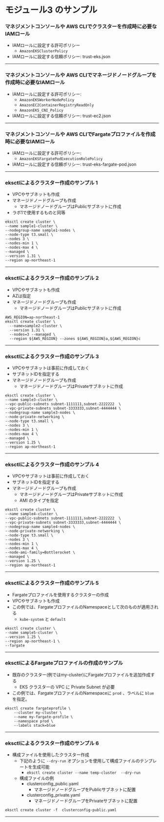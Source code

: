 # モジュール3 のサンプル


### マネジメントコンソールや AWS CLIでクラスターを作成時に必要なIAMロール
* IAMロールに設定する許可ポリシー
  -  `AmazonEKSClusterPolicy`
* IAMロールに設定する信頼ポリシー: trust-eks.json

---

### マネジメントコンソールや AWS CLIでマネージドノードグループを作成時に必要なIAMロール
* IAMロールに設定する許可ポリシー: 
  - `AmazonEKSWorkerNodePolicy`
  - `AmazonEC2ContainerRegistryReadOnly`
  - `AmazonEKS_CNI_Policy`
* IAMロールに設定する信頼ポリシー: trust-ec2.json
---
### マネジメントコンソールや AWS CLIでFargateプロファイルを作成時に必要なIAMロール
* IAMロールに設定する許可ポリシー:
  - `AmazonEKSFargatePodExecutionRolePolicy`
* IAMロールに設定する信頼ポリシー: trust-eks-fargate-pod.json

---
### eksctlによるクラスター作成のサンプル 1

* VPCやサブネットも作成
* マネージドノードグループも作成
  - マネージドノードグループはPublicサブネットに作成 
* ラボ1で使用するものと同等

```
eksctl create cluster \
--name sample1-cluster \
--nodegroup-name sample1-nodes \
--node-type t3.small \
--nodes 3 \
--nodes-min 1 \
--nodes-max 4 \
--managed \
--version 1.31 \
--region ap-northeast-1
```

---

### eksctlによるクラスター作成のサンプル 2

* VPCやサブネットも作成
* AZは指定
* マネージドノードグループも作成
  - マネージドノードグループはPublicサブネットに作成 

```
AWS_REGION=ap-northeast-1
eksctl create cluster \
  --name=sample2-cluster \
  --version 1.31 \
  --nodes=3 --managed \
  --region ${AWS_REGION} --zones ${AWS_REGION}a,${AWS_REGION}c
```
---

### eksctlによるクラスター作成のサンプル 3

* VPCやサブネットは事前に作成しておく
* サブネットIDを指定する
* マネージドノードグループも作成
  - マネージドノードグループはPrivateサブネットに作成 

```
eksctl create cluster \
--name sample3-cluster \
--vpc-public-subnets subnet-1111111,subnet-2222222  \
--vpc-private-subnets subnet-3333333,subnet-4444444 \
--nodegroup-name sample3-nodes \
--node-private-networking \
--node-type t3.small \
--nodes 3 \
--nodes-min 1 \
--nodes-max 4 \
--managed \
--version 1.25 \
--region ap-northeast-1
```
---

### eksctlによるクラスター作成のサンプル 4

* VPCやサブネットは事前に作成しておく
* サブネットIDを指定する
* マネージドノードグループも作成
  - マネージドノードグループはPrivateサブネットに作成 
  - AMI のタイプを指定 

```
eksctl create cluster \
--name sample4-cluster \
--vpc-public-subnets subnet-1111111,subnet-2222222  \
--vpc-private-subnets subnet-3333333,subnet-4444444 \
--nodegroup-name sample4-nodes \
--node-private-networking \
--node-type t3.small \
--nodes 3 \
--nodes-min 1 \
--nodes-max 4 \
--node-ami-family=Bottlerocket \
--managed \
--version 1.25 \
--region ap-northeast-1
```
---

### eksctlによるクラスター作成のサンプル 5

* Fargateプロファイルを使用するクラスターの作成
* VPCやサブネットも作成
* この例では、FargateプロファイルのNamespaceとして次のものが適用される
  - `kube-system` と `default` 

```
eksctl create cluster \
--name sample5-cluster \
--version 1.25 \
--region ap-northeast-1 \
--fargate
```
---

### eksctlによるFargateプロファイルの作成のサンプル 

* 既存のクラスター(例ではmy-cluster)にFargateプロファイルを追加作成する
  - EKS クラスターの VPC に Private Subnet が必要
* この例では、FargateプロファイルのNamespaceに `prod` 、ラベルに `blue` を指定。

```
eksctl create fargateprofile \
    --cluster my-cluster \
    --name my-fargate-profile \
    --namespace prod \
    --labels stack=blue
```

---

### eksctlによるクラスター作成のサンプル 6

* 構成ファイルを使用したクラスター作成
  - 下記のように `--dry-run` オプションを使用して構成ファイルのテンプレートを生成可能
    - `eksctl create cluster --name temp-cluster  --dry-run`
  - 構成ファイルの例
    - clusterconfig_public.yaml
      - マネージドノードグループをPublicサブネットに配置
    - clusterconfig_private.yaml
      - マネージドノードグループをPrivateサブネットに配置

```
eksctl create cluster -f  clusterconfig-public.yaml
```

---

